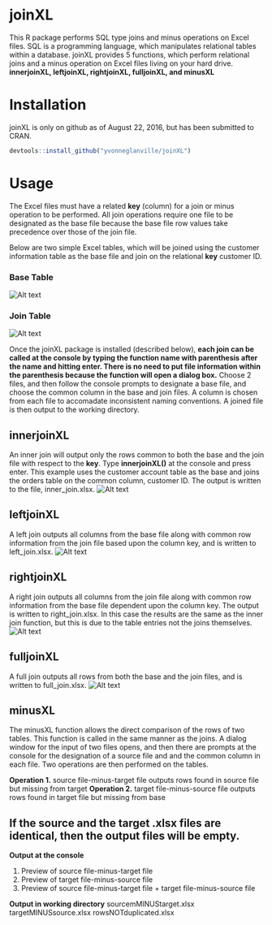 
<!-- README.md is generated from README.Rmd. Please edit that file -->
joinXL
======

This R package performs SQL type joins and minus operations on Excel files. SQL is a programming language, which manipulates relational tables within a database. joinXL provides 5 functions, which perform relational joins and a minus operation on Excel files living on your hard drive.
**innerjoinXL, leftjoinXL, rightjoinXL, fulljoinXL, and minusXL**

Installation
============

joinXL is only on github as of August 22, 2016, but has been submitted to CRAN.

``` r
devtools::install_github("yvonneglanville/joinXL")
```

Usage
=====

The Excel files must have a related **key** (column) for a join or minus operation to be performed. All join operations require one file to be designated as the base file because the base file row values take precedence over those of the join file.

Below are two simple Excel tables, which will be joined using the customer information table as the base file and join on the relational **key** customer ID.

### Base Table

![Alt text](joinXL/vignettes/customeraccounts.png)

### Join Table

![Alt text](C:\Users\a593215\Documents\joinXL\vignettes\orders.png)

Once the joinXL package is installed (described below), **each join can be called at the console by typing the function name with parenthesis after the name and hitting enter. There is no need to put file information within the parenthesis because the function will open a dialog box.** Choose 2 files, and then follow the console prompts to designate a base file, and choose the common column in the base and join files. A column is chosen from each file to accomadate inconsistent naming conventions. A joined file is then output to the working directory.

innerjoinXL
-----------

An inner join will output only the rows common to both the base and the join file with respect to the **key**. Type **innerjoinXL()** at the console and press enter. This example uses the customer account table as the base and joins the orders table on the common column, customer ID. The output is written to the file, inner\_join.xlsx. ![Alt text](C:\Users\a593215\Documents\joinXL\vignettes\innerjoin.png)

leftjoinXL
----------

A left join outputs all columns from the base file along with common row information from the join file based upon the column key, and is written to left\_join.xlsx. ![Alt text](C:\Users\a593215\Documents\joinXL\vignettes\leftjoin.png)

rightjoinXL
-----------

A right join outputs all columns from the join file along with common row information from the base file dependent upon the column key. The output is written to right\_join.xlsx. In this case the results are the same as the inner join function, but this is due to the table entries not the joins themselves. ![Alt text](C:\Users\a593215\Documents\joinXL\vignettes\rightjoin.png)

fulljoinXL
----------

A full join outputs all rows from both the base and the join files, and is written to full\_join.xlsx. ![Alt text](C:\Users\a593215\Documents\joinXL\vignettes\fulljoin.png)

minusXL
-------

The minusXL function allows the direct comparison of the rows of two tables. This function is called in the same manner as the joins. A dialog window for the input of two files opens, and then there are prompts at the console for the designation of a source file and and the common column in each file. Two operations are then performed on the tables.

**Operation 1.** source file-minus-target file outputs rows found in source file but missing from target
**Operation 2.** target file-minus-source file outputs rows found in target file but missing from base

If the source and the target .xlsx files are identical, then the output files will be empty.
--------------------------------------------------------------------------------------------

**Output at the console**
1. Preview of source file-minus-target file
2. Preview of target file-minus-source file
3. Preview of source file-minus-target file + target file-minus-source file

**Output in working directory**
sourcemMINUStarget.xlsx
targetMINUSsource.xlsx
rowsNOTduplicated.xlsx
